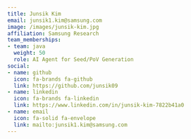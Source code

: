 ```yaml
---
title: Junsik Kim
email: junsik1.kim@samsung.com
image: /images/junsik-kim.jpg
affiliation: Samsung Research
team_memberships:
- team: java
  weight: 50
  role: AI Agent for Seed/PoV Generation
social:
- name: github
  icon: fa-brands fa-github
  link: https://github.com/junsik09
- name: linkedin
  icon: fa-brands fa-linkedin
  link: https://www.linkedin.com/in/junsik-kim-7822b41a0
- name: email
  icon: fa-solid fa-envelope
  link: mailto:junsik1.kim@samsung.com
---
```


